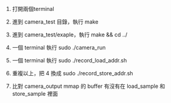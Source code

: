 1. 打開兩個terminal

2. 進到 camera_test 目錄，執行 make

3. 進到 camera_test/exaple，執行 make && cd ../

4. 一個 terminal 執行 sudo ./camera_run

5. 一個 terminal 執行 sudo ./record_load_addr.sh

5. 重複以上，把 4 換成 sudo ./record_store_addr.sh

6. 比對 camera_output mmap 的 buffer 有沒有在 load_sample 和 store_sample 裡面
